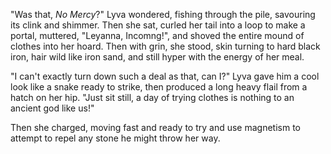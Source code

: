 "Was that, *No Mercy*?" Lyva wondered, fishing through the pile, savouring its clink and shimmer. Then she sat, curled her tail into a loop to make a portal, muttered, "Leyanna, Incomng!", and shoved the entire mound of clothes into her hoard. Then with grin, she stood, skin turning to hard black iron, hair wild like iron sand, and still hyper with the energy of her meal.    

"I can't exactly turn down such a deal as that, can I?" Lyva gave him a cool look like a snake ready to strike, then produced a long heavy flail from a hatch on her hip. "Just sit still, a day of trying clothes is nothing to an ancient god like us!"      

Then she charged, moving fast and ready to try and use magnetism to attempt to repel any stone he might throw her way.
